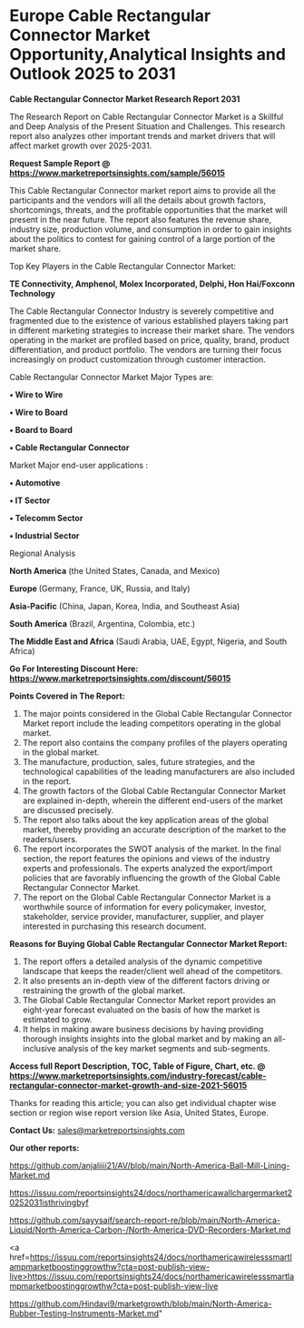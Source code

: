 # Europe Cable Rectangular Connector Market Opportunity,Analytical Insights and Outlook 2025 to 2031

<strong>Cable Rectangular Connector Market Research Report 2031</strong>

The Research Report on Cable Rectangular Connector Market is a Skillful and Deep Analysis of the Present Situation and Challenges. This research report also analyzes other important trends and market drivers that will affect market growth over 2025-2031.

<strong>Request Sample Report @ <a href=https://www.marketreportsinsights.com/sample/56015>https://www.marketreportsinsights.com/sample/56015</a></strong>

This Cable Rectangular Connector market report aims to provide all the participants and the vendors will all the details about growth factors, shortcomings, threats, and the profitable opportunities that the market will present in the near future. The report also features the revenue share, industry size, production volume, and consumption in order to gain insights about the politics to contest for gaining control of a large portion of the market share.

Top Key Players in the Cable Rectangular Connector Market:

<strong>TE Connectivity, Amphenol, Molex Incorporated, Delphi, Hon Hai/Foxconn Technology</strong>

The Cable Rectangular Connector Industry is severely competitive and fragmented due to the existence of various established players taking part in different marketing strategies to increase their market share. The vendors operating in the market are profiled based on price, quality, brand, product differentiation, and product portfolio. The vendors are turning their focus increasingly on product customization through customer interaction.

Cable Rectangular Connector Market Major Types are:

<strong>• Wire to Wire

• Wire to Board

• Board to Board

• Cable Rectangular Connector</strong>

Market Major end-user applications :

<strong>• Automotive

• IT Sector

• Telecomm Sector

• Industrial Sector</strong>

Regional Analysis

</u><strong><b>North America</b></strong> (the United States, Canada, and Mexico)

<strong><b>Europe </b></strong>(Germany, France, UK, Russia, and Italy)

<strong><b>Asia-Pacific</b></strong> (China, Japan, Korea, India, and Southeast Asia)

<strong><b>South America</b></strong> (Brazil, Argentina, Colombia, etc.)

<strong><b>The Middle East and Africa</b></strong> (Saudi Arabia, UAE, Egypt, Nigeria, and South Africa)

<strong>Go For Interesting Discount Here: <a href=https://www.marketreportsinsights.com/discount/56015>https://www.marketreportsinsights.com/discount/56015</a></strong>

<strong>Points Covered in The Report:</strong>
<ol>
  <li>The major points considered in the Global Cable Rectangular Connector Market report include the leading competitors operating in the global market.</li>
  <li>The report also contains the company profiles of the players operating in the global market.</li>
  <li>The manufacture, production, sales, future strategies, and the technological capabilities of the leading manufacturers are also included in the report.</li>
  <li>The growth factors of the Global Cable Rectangular Connector Market are explained in-depth, wherein the different end-users of the market are discussed precisely.</li>
  <li>The report also talks about the key application areas of the global market, thereby providing an accurate description of the market to the readers/users.</li>
  <li>The report incorporates the SWOT analysis of the market. In the final section, the report features the opinions and views of the industry experts and professionals. The experts analyzed the export/import policies that are favorably influencing the growth of the Global Cable Rectangular Connector Market.</li>
  <li>The report on the Global Cable Rectangular Connector Market is a worthwhile source of information for every policymaker, investor, stakeholder, service provider, manufacturer, supplier, and player interested in purchasing this research document.</li>
</ol>
<strong>Reasons for Buying Global Cable Rectangular Connector Market Report:</strong>

<ol>
  <li>The report offers a detailed analysis of the dynamic competitive landscape that keeps the reader/client well ahead of the competitors.</li>
  <li>It also presents an in-depth view of the different factors driving or restraining the growth of the global market.</li>
  <li>The Global Cable Rectangular Connector Market report provides an eight-year forecast evaluated on the basis of how the market is estimated to grow.</li>
  <li>It helps in making aware business decisions by having providing thorough insights insights into the global market and by making an all-inclusive analysis of the key market segments and sub-segments.</li>
</ol>
<strong>Access full Report Description, TOC, Table of Figure, Chart, etc. @ <a href=https://www.marketreportsinsights.com/industry-forecast/cable-rectangular-connector-market-growth-and-size-2021-56015>https://www.marketreportsinsights.com/industry-forecast/cable-rectangular-connector-market-growth-and-size-2021-56015</a></strong>


Thanks for reading this article; you can also get individual chapter wise section or region wise report version like Asia, United States, Europe.

<strong>Contact Us:</strong>
sales@marketreportsinsights.com

<strong>Our other reports:</strong>

<a href=https://github.com/anjaliiii21/AV/blob/main/North-America-Ball-Mill-Lining-Market.md>https://github.com/anjaliiii21/AV/blob/main/North-America-Ball-Mill-Lining-Market.md</a>

<a href=https://issuu.com/reportsinsights24/docs/northamericawallchargermarket20252031isthrivingbyf>https://issuu.com/reportsinsights24/docs/northamericawallchargermarket20252031isthrivingbyf</a>

<a href=https://github.com/sayysaif/search-report-re/blob/main/North-America-Liquid/North-America-Carbon-/North-America-DVD-Recorders-Market.md>https://github.com/sayysaif/search-report-re/blob/main/North-America-Liquid/North-America-Carbon-/North-America-DVD-Recorders-Market.md</a>

<a href=https://issuu.com/reportsinsights24/docs/northamericawirelesssmartlampmarketboostinggrowthw?cta=post-publish-view-live>https://issuu.com/reportsinsights24/docs/northamericawirelesssmartlampmarketboostinggrowthw?cta=post-publish-view-live</a>

<a href=https://github.com/Hindavi9/marketgrowth/blob/main/North-America-Rubber-Testing-Instruments-Market.md>https://github.com/Hindavi9/marketgrowth/blob/main/North-America-Rubber-Testing-Instruments-Market.md</a>"
